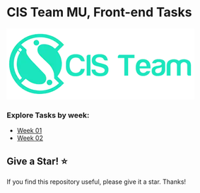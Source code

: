 # CIS Team MU, Front-end Tasks
![CIS Team MU](./CIS_Team_MU.webp)

### Explore Tasks by week:
* [Week 01](/Week_01/)
* [Week 02](/Week_02/)


## Give a Star! ⭐️
If you find this repository useful, please give it a star. Thanks!
